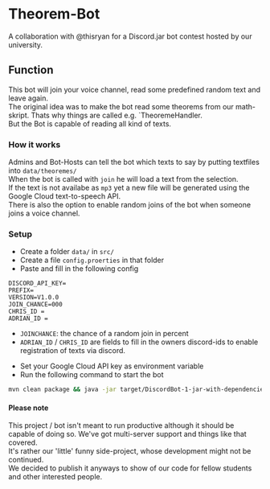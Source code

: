 # Theorem-Bot
A collaboration with @thisryan for a Discord.jar bot contest hosted by our university.  
## Function
This bot will join your voice channel, read some predefined random text and leave again.  
The original idea was to make the bot read some theorems from our math-skript. Thats why things are called e.g. `TheoremeHandler.  
But the Bot is capable of reading all kind of texts.  

### How it works
Admins and Bot-Hosts can tell the bot which texts to say by putting textfiles into `data/theoremes/`  
When the bot is called with `join` he will load a text from the selection.  
If the text is not availabe as `mp3` yet a new file will be generated using the Google Cloud text-to-speech API.  
There is also the option to enable random joins of the bot when someone joins a voice channel.  

### Setup
* Create a folder `data/` in `src/`  
* Create a file `config.proerties` in that folder
* Paste and fill in the following config
```properties
DISCORD_API_KEY=
PREFIX=
VERSION=V1.0.0
JOIN_CHANCE=000
CHRIS_ID =
ADRIAN_ID =
```
- `JOINCHANCE`: the chance of a random join in percent
- `ADRIAN_ID` / `CHRIS_ID` are fields to fill in the owners discord-ids to enable registration of texts via discord.  
* Set your Google Cloud API key as environment variable
* Run the following command to start the bot
```bash
mvn clean package && java -jar target/DiscordBot-1-jar-with-dependencies.jar
```

#### Please note
This project / bot isn't meant to run productive although it should be capable of doing so.
We've got multi-server support and things like that covered.  
It's rather our 'little' funny side-project, whose development might not be continued.  
We decided to publish it anyways to show of our code for fellow students and other interested people.  